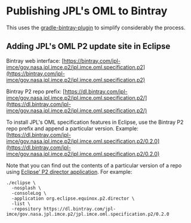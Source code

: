 # Publishing JPL's OML to Bintray

This uses the [gradle-bintray-plugin](https://github.com/bintray/gradle-bintray-plugin) to simplify considerably the process.

## Adding JPL's OML P2 update site in Eclipse

Bintray web interface:
[https://bintray.com/jpl-imce/gov.nasa.jpl.imce.p2/jpl.imce.oml.specification.p2](https://bintray.com/jpl-imce/gov.nasa.jpl.imce.p2/jpl.imce.oml.specification.p2)

Bintray P2 repo prefix:
[https://dl.bintray.com/jpl-imce/gov.nasa.jpl.imce.p2/jpl.imce.oml.specification.p2/](https://dl.bintray.com/jpl-imce/gov.nasa.jpl.imce.p2/jpl.imce.oml.specification.p2/)

To install JPL's OML specification features in Eclipse, use the Bintray P2 repo prefix and append a particular version.
Example: [https://dl.bintray.com/jpl-imce/gov.nasa.jpl.imce.p2/jpl.imce.oml.specification.p2/0.2.0](https://dl.bintray.com/jpl-imce/gov.nasa.jpl.imce.p2/jpl.imce.oml.specification.p2/0.2.0)

Note that you can find out the contents of a particular version of a repo using [Eclipse' P2 director application](http://help.eclipse.org/neon/index.jsp?topic=/org.eclipse.platform.doc.isv/guide/p2_director.html).
For example:

    ./eclipse \
      -nosplash \
      -consoleLog \
      -application org.eclipse.equinox.p2.director \
      -list \
      -repository https://dl.bintray.com/jpl-imce/gov.nasa.jpl.imce.p2/jpl.imce.oml.specification.p2/0.2.0
